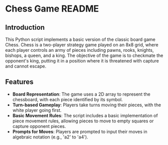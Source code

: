 # Chess Game README

## Introduction
This Python script implements a basic version of the classic board game Chess. Chess is a two-player strategy game played on an 8x8 grid, where each player controls an army of pieces including pawns, rooks, knights, bishops, a queen, and a king. The objective of the game is to checkmate the opponent's king, putting it in a position where it is threatened with capture and cannot escape.

## Features
- **Board Representation**: The game uses a 2D array to represent the chessboard, with each piece identified by its symbol.
- **Turn-based Gameplay**: Players take turns moving their pieces, with the white player going first.
- **Basic Movement Rules**: The script includes a basic implementation of piece movement rules, allowing pieces to move to empty squares or capture opponent pieces.
- **Prompts for Moves**: Players are prompted to input their moves in algebraic notation (e.g., 'a2' to 'a4').

